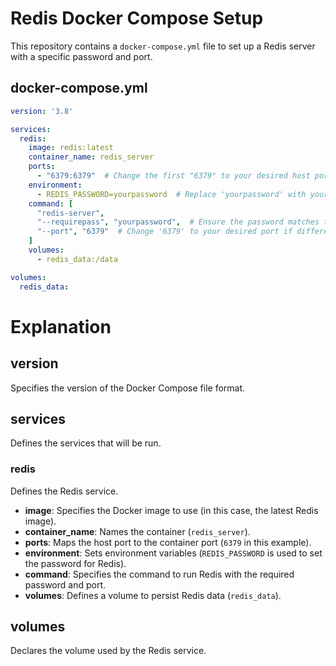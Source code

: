 # Redis Docker Compose Setup

This repository contains a `docker-compose.yml` file to set up a Redis server with a specific password and port.

## docker-compose.yml

```yaml
version: '3.8'

services:
  redis:
    image: redis:latest
    container_name: redis_server
    ports:
      - "6379:6379"  # Change the first "6379" to your desired host port if needed
    environment:
      - REDIS_PASSWORD=yourpassword  # Replace 'yourpassword' with your desired password
    command: [
      "redis-server",
      "--requirepass", "yourpassword",  # Ensure the password matches the one set above
      "--port", "6379"  # Change '6379' to your desired port if different
    ]
    volumes:
      - redis_data:/data

volumes:
  redis_data:
```

# Explanation

## version
Specifies the version of the Docker Compose file format.

## services
Defines the services that will be run.

### redis
Defines the Redis service.

- **image**: Specifies the Docker image to use (in this case, the latest Redis image).
- **container_name**: Names the container (`redis_server`).
- **ports**: Maps the host port to the container port (`6379` in this example).
- **environment**: Sets environment variables (`REDIS_PASSWORD` is used to set the password for Redis).
- **command**: Specifies the command to run Redis with the required password and port.
- **volumes**: Defines a volume to persist Redis data (`redis_data`).

## volumes
Declares the volume used by the Redis service.
